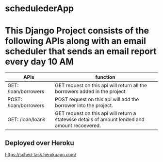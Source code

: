 # schedulederApp

# This Django Project consists of the following APIs along with an email scheduler that sends an email report every day 10 AM

APIs|function
----|---------
GET: /loan/borrowers | GET request on this api will return all the borrowers added in the project
POST: /loan/borrowers |POST request on this api will add the borrower into the project.
GET: /loan/loans | GET request on this api will return a statewise details of amount lended and amount recoevered.

## Deployed over Heroku
https://sched-task.herokuapp.com/
